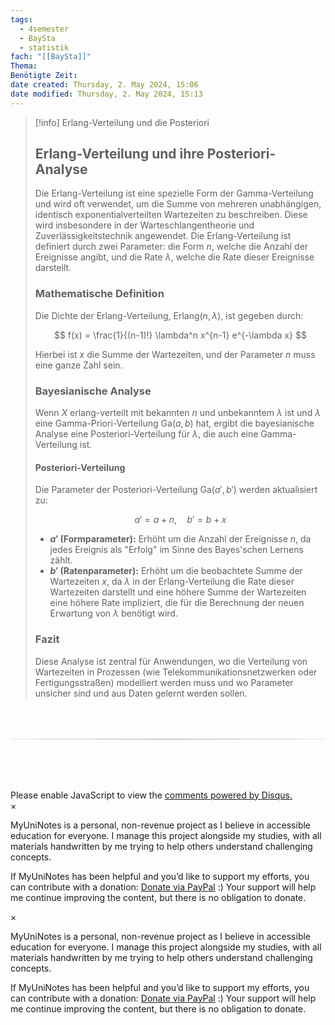 ```yaml
---
tags:
  - 4semester
  - BaySta
  - statistik
fach: "[[BaySta]]"
Thema:
Benötigte Zeit:
date created: Thursday, 2. May 2024, 15:06
date modified: Thursday, 2. May 2024, 15:13
---
```


> [!info] Erlang-Verteilung und die Posteriori
>
> ## Erlang-Verteilung und ihre Posteriori-Analyse
>
> Die Erlang-Verteilung ist eine spezielle Form der Gamma-Verteilung und wird oft verwendet, um die Summe von mehreren unabhängigen, identisch exponentialverteilten Wartezeiten zu beschreiben. Diese wird insbesondere in der Warteschlangentheorie und Zuverlässigkeitstechnik angewendet. Die Erlang-Verteilung ist definiert durch zwei Parameter: die Form $n$, welche die Anzahl der Ereignisse angibt, und die Rate $\lambda$, welche die Rate dieser Ereignisse darstellt.
>
> ### Mathematische Definition
>
> Die Dichte der Erlang-Verteilung, Erlang$(n, \lambda)$, ist gegeben durch:
>
> $$
> f(x) = \frac{1}{(n-1)!} \lambda^n x^{n-1} e^{-\lambda x}
> $$
>
> Hierbei ist $x$ die Summe der Wartezeiten, und der Parameter $n$ muss eine ganze Zahl sein.
>
> ### Bayesianische Analyse
>
> Wenn $X$ erlang-verteilt mit bekannten $n$ und unbekanntem $\lambda$ ist und $\lambda$ eine Gamma-Priori-Verteilung $\text{Ga}(a, b)$ hat, ergibt die bayesianische Analyse eine Posteriori-Verteilung für $\lambda$, die auch eine Gamma-Verteilung ist.
>
> #### Posteriori-Verteilung
>
> Die Parameter der Posteriori-Verteilung $\text{Ga}(a', b')$ werden aktualisiert zu:
>
> $$
> a' = a + n, \quad b' = b + x
> $$
>
> - **$a'$ (Formparameter):** Erhöht um die Anzahl der Ereignisse $n$, da jedes Ereignis als "Erfolg" im Sinne des Bayes'schen Lernens zählt.
> - **$b'$ (Ratenparameter):** Erhöht um die beobachtete Summe der Wartezeiten $x$, da $\lambda$ in der Erlang-Verteilung die Rate dieser Wartezeiten darstellt und eine höhere Summe der Wartezeiten eine höhere Rate impliziert, die für die Berechnung der neuen Erwartung von $\lambda$ benötigt wird.
>
> ### Fazit
>
> Diese Analyse ist zentral für Anwendungen, wo die Verteilung von Wartezeiten in Prozessen (wie Telekommunikationsnetzwerken oder Fertigungsstraßen) modelliert werden muss und wo Parameter unsicher sind und aus Daten gelernt werden sollen.

<!-- DISQUS SCRIPT COMMENT START -->

<hr style="border: none; height: 2px; background: linear-gradient(to right, #f0f0f0, #ccc, #f0f0f0); margin-top: 4rem; margin-bottom: 5rem;">
<div id="disqus_thread"></div>
<script>
    /**
    *  RECOMMENDED CONFIGURATION VARIABLES: EDIT AND UNCOMMENT THE SECTION BELOW TO INSERT DYNAMIC VALUES FROM YOUR PLATFORM OR CMS.
    *  LEARN WHY DEFINING THESE VARIABLES IS IMPORTANT: https://disqus.com/admin/universalcode/#configuration-variables    */
    /*
    var disqus_config = function () {
    this.page.url = PAGE_URL;  // Replace PAGE_URL with your page's canonical URL variable
    this.page.identifier = PAGE_IDENTIFIER; // Replace PAGE_IDENTIFIER with your page's unique identifier variable
    };
    */
    (function() { // DON'T EDIT BELOW THIS LINE
    var d = document, s = d.createElement('script');
    s.src = 'https://myuninotes.disqus.com/embed.js';
    s.setAttribute('data-timestamp', +new Date());
    (d.head || d.body).appendChild(s);
    })();
</script>
<noscript>Please enable JavaScript to view the <a href="https://disqus.com/?ref_noscript">comments powered by Disqus.</a></noscript>

<!-- DISQUS SCRIPT COMMENT END -->

<!-- Modal START -->
<div id="myModal" class="modal">
  <div class="modal-content">
    <span id="closeModal" class="close">&times;</span>
    <p class="modal-text">
      <span class="modal-highlight">MyUniNotes is a personal, non-revenue project as I believe in accessible education for everyone.</span> I manage this project alongside my studies, with all materials handwritten by me trying to help others understand challenging concepts.
    </p>
    <p class="modal-text">
      If MyUniNotes has been helpful and you’d like to support my efforts, <span class="modal-highlight"> you can contribute with a donation: <a class="modal-dono-link" href="https://paypal.me/myuninotes4u">Donate via PayPal</a> :) </span> Your support will help me continue improving the content, but there is no obligation to donate.
    </p>
  </div>
</div>

<script>
  // JavaScript to display the modal on page load
  document.addEventListener('DOMContentLoaded', function() {
    // Generate a random number between 1 and 1
    // Wanted it to load with a adjustable probability for every page load but did not work, as DOM is loaded only once. Therefore now loading it every time website is visited and DOM is loaded.
    const randomNumber = Math.floor(Math.random() * 1) + 1; 
    console.log(randomNumber)
    if (randomNumber === 1) {
      setTimeout(function() {
        const modal = document.getElementById('myModal');
        if (modal) {
          modal.classList.add('show');
        }
      }, 1000); // Adjust the delay as needed

      const closeModal = document.getElementById('closeModal');
      if (closeModal) {
        closeModal.addEventListener('click', function() {
          const modal = document.getElementById('myModal');
          if (modal) {
            modal.classList.remove('show');
          }
        });
      }
    } else {
      // Ensure the modal is hidden if the random number is not 1
      const modal = document.getElementById('myModal');
      if (modal) {
        modal.style.display = 'none';
      }
    }
  });
</script>
<!-- Modal END -->

<!-- Modal START -->
<div id="myModal" class="modal">
  <div class="modal-content">
    <span id="closeModal" class="close">&times;</span>
    <p class="modal-text">
      <span class="modal-highlight">MyUniNotes is a personal, non-revenue project as I believe in accessible education for everyone.</span> I manage this project alongside my studies, with all materials handwritten by me trying to help others understand challenging concepts.
    </p>
    <p class="modal-text">
      If MyUniNotes has been helpful and you’d like to support my efforts, <span class="modal-highlight"> you can contribute with a donation: <a class="modal-dono-link" href="https://paypal.me/myuninotes4u">Donate via PayPal</a> :) </span> Your support will help me continue improving the content, but there is no obligation to donate.
    </p>
  </div>
</div>

<script>
  // JavaScript to display the modal on page load
  document.addEventListener('DOMContentLoaded', function() {
    // Generate a random number between 1 and 1
    // Wanted it to load with a adjustable probability for every page load but did not work, as DOM is loaded only once. Therefore now loading it every time website is visited and DOM is loaded.
    const randomNumber = Math.floor(Math.random() * 1) + 1; 
    console.log(randomNumber)
    if (randomNumber === 1) {
      setTimeout(function() {
        const modal = document.getElementById('myModal');
        if (modal) {
          modal.classList.add('show');
        }
      }, 1000); // Adjust the delay as needed

      const closeModal = document.getElementById('closeModal');
      if (closeModal) {
        closeModal.addEventListener('click', function() {
          const modal = document.getElementById('myModal');
          if (modal) {
            modal.classList.remove('show');
          }
        });
      }
    } else {
      // Ensure the modal is hidden if the random number is not 1
      const modal = document.getElementById('myModal');
      if (modal) {
        modal.style.display = 'none';
      }
    }
  });
</script>
<!-- Modal END -->
